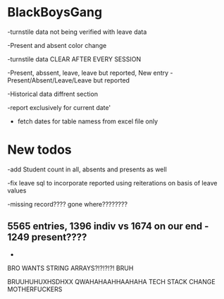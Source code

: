 # BlackBoysGang

-turnstile data not being verified with leave data

-Present and absent color change

-turnstile data CLEAR AFTER EVERY SESSION

-Present, abssent, leave, leave but reported, New entry - Present/Absent/Leave/Leave but reported

-Historical data diffrent section

-report exclusively for current date'

- fetch dates for table namess from excel file only

# New todos

-add Student count in all, absents and presents as well

-fix leave sql to incorporate reported using reiterations on basis of leave values

-missing record???? gone where????????

## 5565 entries, 1396 indiv vs 1674 on our end - 1249 present????

-
BRO WANTS STRING ARRAYS?!?!?!?! BRUH

BRUUHUHUXHSDHXX QWAHAHAAHHAAHAHA TECH STACK CHANGE MOTHERFUCKERS